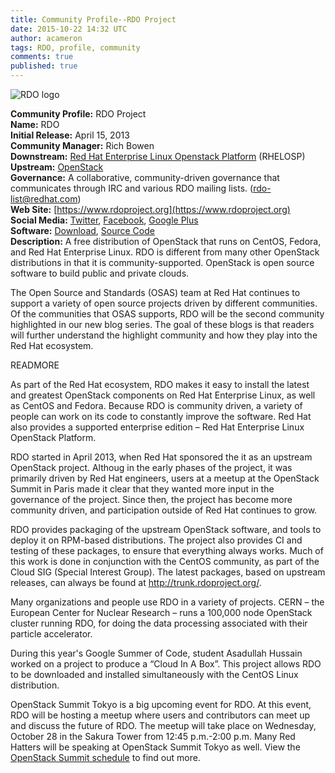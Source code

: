 ```yaml
---
title: Community Profile--RDO Project
date: 2015-10-22 14:32 UTC
author: acameron
tags: RDO, profile, community
comments: true
published: true
---
```

![RDO logo](blog/rdo-logo.png)

**Community Profile:** RDO Project<br>
**Name:** RDO<br>
**Initial Release:** April 15, 2013<br>
**Community Manager:** Rich Bowen<br>
**Downstream:** [Red Hat Enterprise Linux Openstack Platform](http://www.redhat.com/en/technologies/linux-platforms/openstack-platform) (RHELOSP)<br>
**Upstream:** [OpenStack](http://OpenStack.org/)<br>
**Governance:** A collaborative, community-driven governance that communicates through IRC and various RDO mailing lists. ([rdo-list@redhat.com](mailto:rdo-list@redhat.com))<br>
**Web Site:** [https://www.rdoproject.org](https://www.rdoproject.org)<br>
**Social Media:** [Twitter](https://twitter.com/RDOcommunity), [Facebook](https://www.facebook.com/rdocommunity), [Google Plus](https://plus.google.com/communities/110409030763231732154)<br>
**Software:** [Download](https://www.rdoproject.org/Quickstart), [Source Code](https://github.com/redhat-openstack)<br>
**Description:** A free distribution of OpenStack that runs on CentOS, Fedora, and Red Hat Enterprise Linux. RDO is different from many other OpenStack distributions in that it is community-supported. OpenStack is open source software to build public and private clouds.

The Open Source and Standards (OSAS) team at Red Hat continues to support a variety of open source projects driven by different communities. Of the communities that OSAS supports, RDO will be the second community highlighted in our new blog series. The goal of these blogs is that readers will further understand the highlight community and how they play into the Red Hat ecosystem.

READMORE

As part of the Red Hat ecosystem, RDO makes it easy to install the latest and greatest OpenStack components on Red Hat Enterprise Linux, as well as CentOS and Fedora. Because RDO is community driven, a variety of people can work on its code to constantly improve the software. Red Hat also provides a supported enterprise edition – Red Hat Enterprise Linux OpenStack Platform.

RDO started in April 2013, when Red Hat sponsored the it as an upstream OpenStack project. Althoug in the early phases of the project, it was primarily driven by Red Hat engineers, users at a meetup at the OpenStack Summit in Paris made it clear that they wanted more input in the governance of the project. Since then, the project has become more community driven, and participation outside of Red Hat continues to grow.

RDO provides packaging of the upstream OpenStack software, and tools to deploy it on RPM-based distributions. The project also provides CI and testing of these packages, to ensure that everything always works. Much of this work is done in conjunction with the CentOS community, as part of the Cloud SIG (Special Interest Group). The latest packages, based on upstream releases, can always be found at http://trunk.rdoproject.org/.

Many organizations and people use RDO in a variety of projects. CERN – the European Center for Nuclear Research – runs a 100,000 node OpenStack cluster running RDO, for doing the data processing associated with their particle accelerator.

During this year's Google Summer of Code, student Asadullah Hussain worked on a project to produce a “Cloud In A Box”. This project allows RDO to be downloaded and installed simultaneously with the CentOS Linux distribution.  

OpenStack Summit Tokyo is a big upcoming event for RDO. At this event, RDO will be hosting a meetup where users and contributors can meet up and discuss the future of RDO. The meetup will take place on Wednesday, October 28 in the Sakura Tower from 12:45 p.m.-2:00 p.m.  Many Red Hatters will be speaking at OpenStack Summit Tokyo as well. View the [OpenStack Summit schedule](https://www.openstack.org/summit/tokyo-2015/schedule/main-conference) to find out more.
